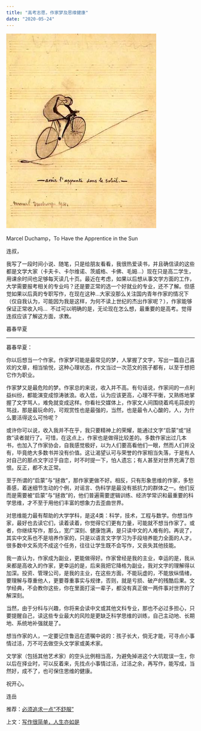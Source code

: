 ```yaml
---
title: "高考志愿，作家梦及思维健康"
date: "2020-05-24"
---
```


  

![连岳文章](images/连岳文章picture-24.jpg)

Marcel Duchamp，To Have the Apprentice in the Sun

  

连叔，  

  

我写了一段时间小说、随笔，只是给朋友看看，我很热爱读书，并且确信读的这些都是文学大家（卡夫卡、卡尔维诺、茨威格、卡佛、毛姆…）现在只是高二学生，用课余时间也足够每天读几十页。最近在考虑，如果以后想从事文学方面的工作，大学需要报考相关的专业吗？还是要正常的选一个好就业的专业，还不了解。但感觉如果以后真的专职写作，在现在这种…大家没那么关注国内青年作家的情况下（仅自我认为，可能因为我是这样，为何不读上世纪的杰出作家呢？），作家能够保证正常收入吗…  不过可以明确的是，无论现在怎么想，最重要的是高考。觉得连叔应该了解这方面，求教。

  

暮春早夏

  

* * *

  

暮春早夏：

  

你以后想当一个作家。作家梦可能是最常见的梦，人掌握了文字，写出一篇自己喜欢的文章，相当愉悦，这种心理状态，作文当过一次范文的孩子都有，以至于想把它作为职业。

  

作家梦又是最危险的梦。作家总的来说，收入并不高。有句话说，作家间的一点利益纠纷，都能演变成惊涛骇浪。收入低，认为应该更高，心理不平衡，又熟练地掌握了文字骂人，难免就变成这样。你看社交媒体上，作家文人间围绕着鸡毛蒜皮的骂战，那是最玩命的，可观赏性也是最强的，当然，也是最令人心酸的，人，为什么要活得这么可怜呢？

  

或许你可以说，收入我并不在乎，我只要精神上的荣耀，能通过文字“启蒙”或“拯救”读者就行了。可惜，在这点上，作家也是做得比较差的。多数作家出过几本书，也加入了作家协会，自我感觉极好，以为人们要高看他们一眼，然而人们并没有，毕竟绝大多数书并没有价值。这让渴望认可与荣誉的作家相当失落，于是有人对自己的那点文字过于自恋，时不时提一下，怕人遗忘；有人甚至对世界充满了怨恨。反正，都不太正常。

  

至于所谓的“启蒙”与“拯救”，那作家更做不好。相反，只有形象思维的作家，多愁善感，着迷细节生动的个例，对谣言、伪科学是最没有抵抗力的群体之一。他们反而是需要被“启蒙”与“拯救”的，他们普遍需要逻辑训练、经济学常识和最重要的科学思维，才不至于用他们丰富的想象力去歪曲世界。

  

对思维能力最有帮助的大学学科，是这4类：科学，技术，工程与数学。你想当作家，最好也去读它们，读着读着，你觉得它们更有力量，可能就不想当作家了。或者，你继续写作，那么，宽广深刻、健康饱满，是只读中文的人难有的。再说了，其实中文系也不是培养作家的，只是以语言文字学习为手段培养能力全面的人才。很多数中文系完不成这个任务，往往让学生既不会写作，又丧失其他技能。

  

我一直认为，作家成为副业，更能做得好。作家曾经是我的主业，幸运的是，我从来都是高收入的作家，更幸运的是，后来我把它降格为副业，我对文字的理解得以加深。投资、管理公司，是我的主业，在这些方面，不能玩虚的，不能放纵情绪，要理解与尊重他人，更要尊重事实与规律，否则，就是亏损、破产的残酷后果。文学经典，不会教你这些，你在里面打滚一辈子，都没有真正做一两件事对世界的了解深刻。

  

当然，由于分科与兴趣，你将来会读中文或其他文科专业，那也不必过多担心，只要提醒自己，读这些专业最大的风险是更缺乏科学思维的训练，自己主动地、长期地、系统地补强就是了。

  

想当作家的人，一定要记住鲁迅在遗嘱中说的：孩子长大，倘无才能，可寻点小事情过活，万不可去做空头文学家或美术家。

  

文学家（包括其他艺术家）的空头比例相当高，为避免掉进这个大坑耽误一生，你以后在择业时，可以反着来，先找点小事情过活，过活之余，再写作，能写成，当然好，成不了，也可保住思维的健康。

  

祝开心。

  

连岳

  

推荐：[必须追求一点“不舒服”](http://mp.weixin.qq.com/s?__biz=MjM5NDU0Mjk2MQ==&mid=2651636932&idx=1&sn=71df6ed366846e71a623fb53264d913e&chksm=bd7e40da8a09c9cc3514de82db258f36c30c748634eed557ee74d8647d7666ff5196b90135ac&scene=21#wechat_redirect)  

上文：[写作很简单，人生亦如是](http://mp.weixin.qq.com/s?__biz=MjM5NDU0Mjk2MQ==&mid=2651639997&idx=1&sn=a76f5f6f44aed8d12cec6c5d75167393&chksm=bd7e54a38a09ddb5836b154bb4f6e9b18acbead6c7fb38e2607da5abc3d78e401e02c27c5997&scene=21#wechat_redirect)
